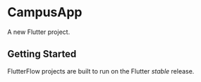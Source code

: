 # CampusApp

A new Flutter project.

## Getting Started

FlutterFlow projects are built to run on the Flutter _stable_ release.
